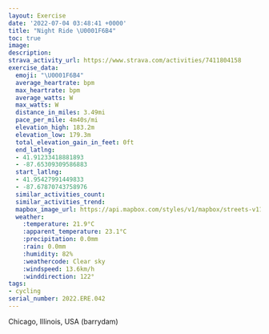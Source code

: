 ```yaml
---
layout: Exercise
date: '2022-07-04 03:48:41 +0000'
title: "Night Ride \U0001F6B4"
toc: true
image:
description:
strava_activity_url: https://www.strava.com/activities/7411804158
exercise_data:
  emoji: "\U0001F6B4"
  average_heartrate: bpm
  max_heartrate: bpm
  average_watts: W
  max_watts: W
  distance_in_miles: 3.49mi
  pace_per_mile: 4m40s/mi
  elevation_high: 183.2m
  elevation_low: 179.3m
  total_elevation_gain_in_feet: 0ft
  end_latlng:
  - 41.91233418881893
  - -87.65309309586883
  start_latlng:
  - 41.95427991449833
  - -87.67870743758976
  similar_activities_count:
  similar_activities_trend:
  mapbox_image_url: https://api.mapbox.com/styles/v1/mapbox/streets-v11/static/path-5+787af2-1.0(gea_G%7CvcvO%3FEJr%40n%40Wn%40BJCr%40%3F~%40GlAATBj%40APCb%40%3Ff%40KHFH%40ZCtAB%60%40CL%40FCPBVEFBDAFDjAGNBHCL%40~AMJBh%40CHB%60AGJDJ%40%5CEH%40VCL%40t%40Kf%40Dt%40A%60AFR%3FNCDBFAD%40v%40%3FSKVPF%40%3FITCp%40BXEh%40%40ZCN%40p%40GJBd%40%3FJBVAP%3F%5ECH%40%7C%40Cr%40%40JEVBp%40CZBf%40An%40%40TE~%40Gd%40%3FTGl%40F~%40CXHVGZ%40jAEd%40BJEd%40BvAEFCFD%5EEHBn%40BZER%3FZEz%40Bn%40EZDJCL%40zAEHAGCHE%5CDHD%60%40%3FHCp%40AL%40%60CG%7C%40Bh%40CL%40JCN%40HAtBA%60%40AJJHGXAn%40AJF%5EEZ%40d%40CN%40b%40IJBXCp%40BRCDGZFr%40K%5C%3Ft%40ILBL%3FFARIpB_Cb%40m%40jEoFj%40k%40bBsB%5E_%40NU%60EuEtCmDt%40eADGD%5BVWfAcBJKNYf%40s%40LWPWzCcF~%40qARMFQxAcCj%40u%40RGDEN%5BPSfAyBt%40gAz%40wAZ_%40FMZc%40BKHIPYHITe%40%60BcCrA%7BBZ_%40%5Eq%40fA_BLYJCFGFQXWFMXe%40%5Cw%40X_%40Zm%40p%40_Ax%40qAt%40cAxBmDJKd%40%7B%40JIJUJKxCwEXa%40v%40qAz%40oAZm%40JI%5Ek%40d%40w%40PUZo%40LEVa%40FGzBwDX_%40LWp%40eAJId%40y%40r%40aAZi%40PQ%5Eq%40%40GNULKHSRWd%40K%5C%3FHAN%3FFCPSD%3F%5C%40NAJDDARBPADED%40),pin-s-s+e5b22e(-87.67871,41.95428),pin-s-f+89ae00(-87.65310000000005,41.912329999999955)/auto/800x800?access_token=pk.eyJ1Ijoiam9zaGJlY2ttYW4iLCJhIjoiY205eWR2aDd1MWZ6djJrbXc4a3M0bWZleiJ9.XiG9OWkNcZk2QzjJbxLB4A
  weather:
    :temperature: 21.9°C
    :apparent_temperature: 23.1°C
    :precipitation: 0.0mm
    :rain: 0.0mm
    :humidity: 82%
    :weathercode: Clear sky
    :windspeed: 13.6km/h
    :winddirection: 122°
tags:
- cycling
serial_number: 2022.ERE.042
---
```

Chicago, Illinois, USA (barrydam)
